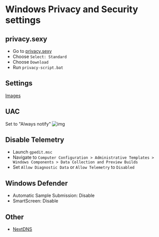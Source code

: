 # Windows Privacy and Security settings

## privacy.sexy
- Go to [privacy.sexy](https://privacy.sexy)
- Choose `Select: Standard`
- Choose `Download`
- Run `privacy-script.bat`

## Settings
[Images](https://imgur.com/a/nOym5M5)

## UAC
Set to "Always notify"
![img](https://i.imgur.com/AH0Seaw.png)

## Disable Telemetry
- Launch `gpedit.msc`
- Navigate to `Computer Configuration > Administrative Templates > Windows Components > Data Collection and Preview Builds`
- Set `Allow Diagnostic Data` or `Allow Telemetry` to `Disabled`

## Windows Defender
- Automatic Sample Submission: Disable
- SmartScreen: Disable

## Other
- [NextDNS](https://nextdns.io)